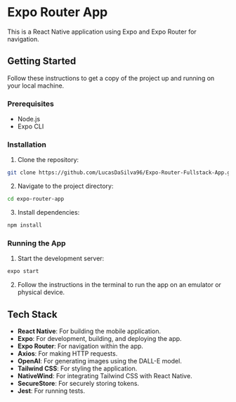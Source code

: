 # Expo Router App

This is a React Native application using Expo and Expo Router for navigation.

## Getting Started

Follow these instructions to get a copy of the project up and running on your local machine.

### Prerequisites

- Node.js
- Expo CLI

### Installation

1. Clone the repository:

```sh
git clone https://github.com/LucasDaSilva96/Expo-Router-Fullstack-App.git
```

2. Navigate to the project directory:

```sh
cd expo-router-app
```

3. Install dependencies:

```sh
npm install
```

### Running the App

1. Start the development server:

```sh
expo start
```

2. Follow the instructions in the terminal to run the app on an emulator or physical device.

## Tech Stack

- **React Native**: For building the mobile application.
- **Expo**: For development, building, and deploying the app.
- **Expo Router**: For navigation within the app.
- **Axios**: For making HTTP requests.
- **OpenAI**: For generating images using the DALL-E model.
- **Tailwind CSS**: For styling the application.
- **NativeWind**: For integrating Tailwind CSS with React Native.
- **SecureStore**: For securely storing tokens.
- **Jest**: For running tests.

